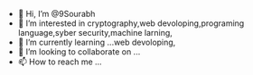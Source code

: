 - 👋 Hi, I’m @9Sourabh
- 👀 I’m interested in cryptography,web devoloping,programing language,syber security,machine larning,
- 🌱 I’m currently learning ...web devoloping,
- 💞️ I’m looking to collaborate on ...
- 📫 How to reach me ...

<!---
9Sourabh/9Sourabh is a ✨ special ✨ repository because its `README.md` (this file) appears on your GitHub profile.
You can click the Preview link to take a look at your changes.
--->
